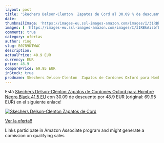 ```yaml
---
layout: post
title: 'Skechers Delson-Clenton  Zapatos de Cord al 30.09 % de descuento'
date: 
thumbnailImage: 'https://images-eu.ssl-images-amazon.com/images/I/31RBkAizbfL._SL200_.jpg'
images: [ 'https://images-eu.ssl-images-amazon.com/images/I/31RBkAizbfL._SL200_.jpg' ]
comments: true
category: ofertas
author: ring
slug: B07B9KTWWC
description:
actualPrice: 48.9 EUR
currency: EUR
price: 48.9
comparePrice: 69.95 EUR
inStock: true
prodname: Skechers Delson-Clenton  Zapatos de Cordones Oxford para Hombre  Negro Black  41.5 EU
---
```


Está [Skechers Delson-Clenton  Zapatos de Cordones Oxford para Hombre  Negro Black  41.5 EU](https://www.amazon.es/dp/B07B9KTWWC/?tag=tolees-21) con 30.09 de descuento por 48.9 EUR (original: 69.95 EUR) en el siguiente enlace!

[![Skechers Delson-Clenton  Zapatos de Cord](https://images-eu.ssl-images-amazon.com/images/I/31RBkAizbfL._SL200_.jpg)](https://www.amazon.es/dp/B07B9KTWWC/?tag=tolees-21)

[Ver la oferta!!](https://www.amazon.es/dp/B07B9KTWWC/?tag=tolees-21)

Links participate in Amazon Associate program and might generate a comission on qualifying sales


